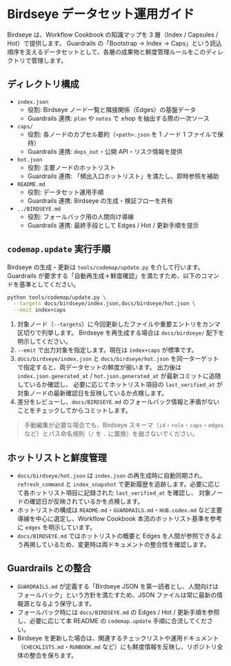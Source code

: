 # Birdseye データセット運用ガイド

Birdseye は、Workflow Cookbook の知識マップを 3 層（Index / Capsules / Hot）で提供します。
Guardrails の「Bootstrap → Index → Caps」という読込順序を支えるデータセットとして、各層の成果物と鮮度管理ルールをこのディレクトリで管理します。

## ディレクトリ構成

- `index.json`
  - 役割: Birdseye ノード一覧と隣接関係（Edges）の基盤データ
  - Guardrails 連携: `plan` や `notes` で ±hop を抽出する際の一次ソース
- `caps/`
  - 役割: 各ノードのカプセル要約（`<path>.json` を 1 ノード 1 ファイルで保持）
  - Guardrails 連携: `deps_out`・公開 API・リスク情報を提供
- `hot.json`
  - 役割: 主要ノードのホットリスト
  - Guardrails 連携: 「頻出入口ホットリスト」を満たし、即時参照を補助
- `README.md`
  - 役割: データセット運用手順
  - Guardrails 連携: Birdseye の生成・検証フローを共有
- `../BIRDSEYE.md`
  - 役割: フォールバック用の人間向け導線
  - Guardrails 連携: 最終手段として Edges / Hot / 更新手順を提示

## `codemap.update` 実行手順

Birdseye の生成・更新は `tools/codemap/update.py` を介して行います。
Guardrails が要求する「自動再生成＋鮮度確認」を満たすため、以下のコマンドを基準としてください。

```bash
python tools/codemap/update.py \
  --targets docs/birdseye/index.json,docs/birdseye/hot.json \
  --emit index+caps
```

1. 対象ノード（`--targets`）に今回更新したファイルや重要エントリをカンマ区切りで列挙します。
   Birdseye を再生成する場合は `docs/birdseye/` 配下を明示してください。
2. `--emit` で出力対象を指定します。現在は `index+caps` が標準です。
3. `docs/birdseye/index.json` と `docs/birdseye/hot.json` を同一ターゲットで指定すると、両データセットの鮮度が揃います。
   出力後は `index.json.generated_at` / `hot.json.generated_at` が最新コミットに追随しているか確認し、
   必要に応じてホットリスト項目の `last_verified_at` が対象ノードの最新確認日を反映しているか点検します。
4. 差分をレビューし、`docs/BIRDSEYE.md` のフォールバック情報と矛盾がないことをチェックしてからコミットします。

> 手動編集が必要な場合でも、Birdseye スキーマ（`id`・`role`・`caps`・`edges` など）とパス命名規則（`/` を `.` に置換）を崩さないでください。

## ホットリストと鮮度管理

- `docs/birdseye/hot.json` は `index.json` の再生成時に自動同期され、`refresh_command` と `index_snapshot`
  で更新履歴を追跡します。必要に応じて各ホットリスト項目に記録された `last_verified_at` を確認し、
  対象ノードの確認日が反映されているかを点検します。
- ホットリストの構成は `README.md`・`GUARDRAILS.md`・`HUB.codex.md` など主要導線を中心に選定し、Workflow Cookbook 本流のホットリスト基準を参考に `edges` を明示しています。
- `docs/BIRDSEYE.md` ではホットリストの概要と Edges を人間が参照できるよう再掲しているため、変更時は両ドキュメントの整合性を確認します。

## Guardrails との整合

- `GUARDRAILS.md` が定義する「Birdseye JSON を第一読者とし、人間向けはフォールバック」という方針を満たすため、JSON ファイルは常に最新の情報源となるよう保守します。
- フォールバック時には `docs/BIRDSEYE.md` の Edges / Hot / 更新手順を参照し、必要に応じて本 README の `codemap.update` 手順に合流してください。
- Birdseye を更新した場合は、関連するチェックリストや運用ドキュメント（`CHECKLISTS.md`・`RUNBOOK.md` など）にも鮮度情報を反映し、リポジトリ全体の整合を保ちます。
